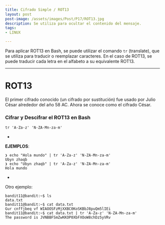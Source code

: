 ```yaml
---
title: Cifrado Simple / ROT13
layout: post
post-image: /assets/images/Post/P17/ROT13.jpg
description: Se utiliza para ocultar el contenido del mensaje.
tags:
- LINUX

---
```


Para aplicar ROT13 en Bash, se puede utilizar el comando `tr` (translate), que se utiliza para traducir o reemplazar caracteres. En el caso de ROT13, se puede traducir cada letra en el alfabeto a su equivalente ROT13. 

---

# ROT13

El primer cifrado conocido (un cifrado por sustitución) fue usado por Julio César alrededor del año 58 AC.
Ahora se conoce como el cifrado César.

### Cifrar y Descifrar el ROT13 en Bash

```shell
tr 'A-Za-z' 'N-ZA-Mn-za-m'
```
-

**EJEMPLOS**:

```shell
❯ echo "Hola mundo" | tr 'A-Za-z' 'N-ZA-Mn-za-m'
Ubyn zhaqb
❯ echo "Ubyn zhaqb" | tr 'A-Za-z' 'N-ZA-Mn-za-m'
Hola mundo
```
-

Otro ejemplo:

```shell
bandit11@bandit:~$ ls
data.txt
bandit11@bandit:~$ cat data.txt 
Gur cnffjbeq vf WIAOOSFzMjXXBC0KoSKBbJ8puQm5lIEi
bandit11@bandit:~$ cat data.txt | tr 'A-Za-z' 'N-ZA-Mn-za-m' 
The password is JVNBBFSmZwKKOP0XbFXOoW8chDz5yVRv
```


